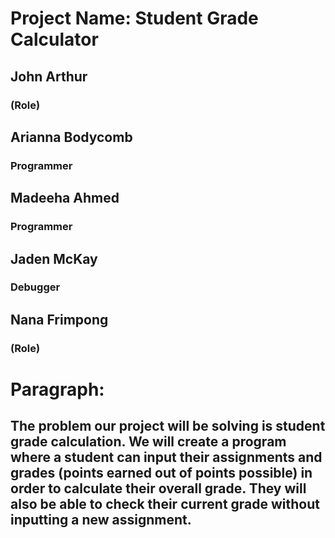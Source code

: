 # Project Name: Student Grade Calculator
## John Arthur
### (Role)
## Arianna Bodycomb
### Programmer
## Madeeha Ahmed
### Programmer
## Jaden McKay
### Debugger
## Nana Frimpong
### (Role)

# Paragraph:
## The problem our project will be solving is student grade calculation. We will create a program where a student can input their assignments and grades (points earned out of points possible) in order to calculate their overall grade. They will also be able to check their current grade without inputting a new assignment. 
